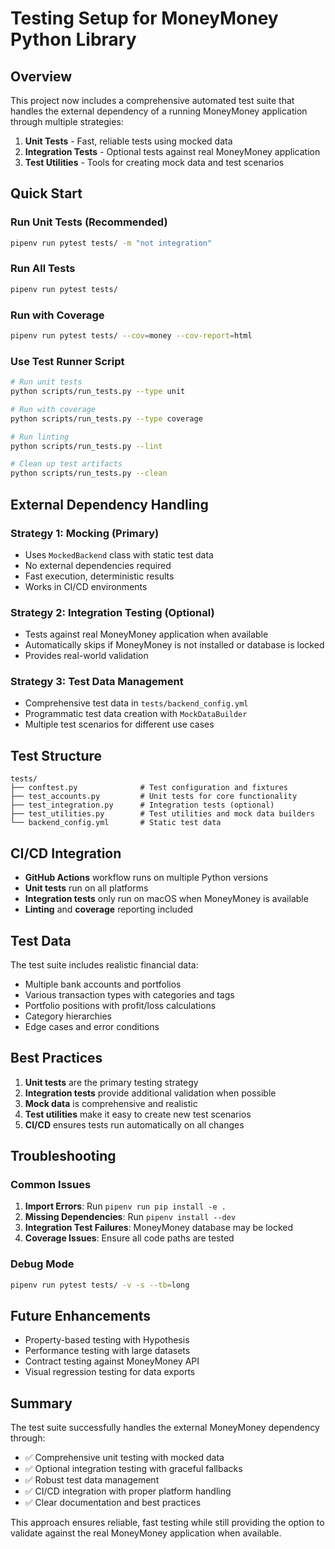 # Testing Setup for MoneyMoney Python Library

## Overview

This project now includes a comprehensive automated test suite that handles the external dependency of a running MoneyMoney application through multiple strategies:

1. **Unit Tests** - Fast, reliable tests using mocked data
2. **Integration Tests** - Optional tests against real MoneyMoney application
3. **Test Utilities** - Tools for creating mock data and test scenarios

## Quick Start

### Run Unit Tests (Recommended)
```bash
pipenv run pytest tests/ -m "not integration"
```

### Run All Tests
```bash
pipenv run pytest tests/
```

### Run with Coverage
```bash
pipenv run pytest tests/ --cov=money --cov-report=html
```

### Use Test Runner Script
```bash
# Run unit tests
python scripts/run_tests.py --type unit

# Run with coverage
python scripts/run_tests.py --type coverage

# Run linting
python scripts/run_tests.py --lint

# Clean up test artifacts
python scripts/run_tests.py --clean
```

## External Dependency Handling

### Strategy 1: Mocking (Primary)
- Uses `MockedBackend` class with static test data
- No external dependencies required
- Fast execution, deterministic results
- Works in CI/CD environments

### Strategy 2: Integration Testing (Optional)
- Tests against real MoneyMoney application when available
- Automatically skips if MoneyMoney is not installed or database is locked
- Provides real-world validation

### Strategy 3: Test Data Management
- Comprehensive test data in `tests/backend_config.yml`
- Programmatic test data creation with `MockDataBuilder`
- Multiple test scenarios for different use cases

## Test Structure

```
tests/
├── conftest.py              # Test configuration and fixtures
├── test_accounts.py         # Unit tests for core functionality
├── test_integration.py      # Integration tests (optional)
├── test_utilities.py        # Test utilities and mock data builders
└── backend_config.yml       # Static test data
```

## CI/CD Integration

- **GitHub Actions** workflow runs on multiple Python versions
- **Unit tests** run on all platforms
- **Integration tests** only run on macOS when MoneyMoney is available
- **Linting** and **coverage** reporting included

## Test Data

The test suite includes realistic financial data:
- Multiple bank accounts and portfolios
- Various transaction types with categories and tags
- Portfolio positions with profit/loss calculations
- Category hierarchies
- Edge cases and error conditions

## Best Practices

1. **Unit tests** are the primary testing strategy
2. **Integration tests** provide additional validation when possible
3. **Mock data** is comprehensive and realistic
4. **Test utilities** make it easy to create new test scenarios
5. **CI/CD** ensures tests run automatically on all changes

## Troubleshooting

### Common Issues

1. **Import Errors**: Run `pipenv run pip install -e .`
2. **Missing Dependencies**: Run `pipenv install --dev`
3. **Integration Test Failures**: MoneyMoney database may be locked
4. **Coverage Issues**: Ensure all code paths are tested

### Debug Mode
```bash
pipenv run pytest tests/ -v -s --tb=long
```

## Future Enhancements

- Property-based testing with Hypothesis
- Performance testing with large datasets
- Contract testing against MoneyMoney API
- Visual regression testing for data exports

## Summary

The test suite successfully handles the external MoneyMoney dependency through:
- ✅ Comprehensive unit testing with mocked data
- ✅ Optional integration testing with graceful fallbacks
- ✅ Robust test data management
- ✅ CI/CD integration with proper platform handling
- ✅ Clear documentation and best practices

This approach ensures reliable, fast testing while still providing the option to validate against the real MoneyMoney application when available.